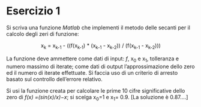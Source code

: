 # Esercizio 1

Si scriva una funzione *Matlab* che implementi il metodo delle secanti per il calcolo degli zeri di funzione:

<center>
x<sub>k</sub> =  x<sub>k-1</sub> - ((f(x<sub>k-1</sub>) * (x<sub>k-1</sub> - x<sub>k-2</sub>)) / (f(x<sub>k-1</sub> - x<sub>k-2</sub>)))
</center>

La funzione deve ammettere come dati di input: *f*, x<sub>0</sub> e x<sub>1</sub>, tolleranza e numero massimo di iterate; come dati di output l’approssimazione dello zero ed il numero di iterate effettuate. Si faccia uso di un criterio di arresto basato sul controllo dell’errore relativo.

Si usi la funzione creata per calcolare le prime 10 cifre significative dello zero di *f(x) =(sin(x)/x)−x*; si scelga x<sub>0</sub>=1 e x<sub>1</sub>= 0.9. [La soluzione è 0.87....]